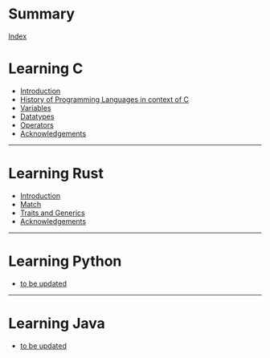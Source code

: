 # Summary

[Index](./README.md)

# Learning C

- [Introduction](./Learning-C/Introduction.md)
- [History of Programming Languages in context of C](./Learning-C/History.md)
- [Variables](./Learning-C/Vairables.md)
- [Datatypes](./Learning-C/Datatypes.md)
- [Operators](./Learning-C/Operators.md)
- [Acknowledgements](./Learning-C/Acknowledgements.md)

---

# Learning Rust
- [Introduction](./Learning-Rust/Introduction.md)
- [Match](./Learning-Rust/Match.md)
- [Traits and Generics](./Learning-Rust/Traits_and_Generics.md)
- [Acknowledgements](./Learning-Rust/Acknowledgements.md)

---

# Learning Python
- [to be updated]()

---

# Learning Java
- [to be updated]()


[//]: # ([Check Later]&#40;https://www.jetbrains.com/help/writerside/&#41;)
